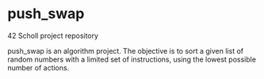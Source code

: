 # push_swap

42 Scholl project repository

push_swap is an algorithm project. 
The objective is to sort a given list of random numbers with a limited set of instructions, using the lowest possible number of actions.